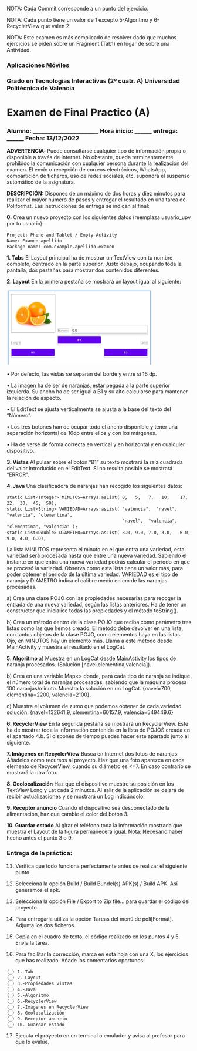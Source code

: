 NOTA: Cada Commit corresponde a un punto del ejercicio.

NOTA: Cada punto tiene un valor de 1 excepto 5-Algoritmo y 6-RecyclerView que valen 2.

NOTA: Este examen es más complicado de resolver dado que muchos ejercicios se piden sobre un Fragment (Tab1) en lugar de sobre una Antividad.

### Aplicaciones Móviles

### Grado en Tecnologías Interactivas (2º cuatr. A)  Universidad Politécnica de Valencia

# Examen de Final Practico  (A)

### Alumno: _______________________ Hora inicio: ______ entrega: ______   Fecha: 13/12/2022

**ADVERTENCIA:** Puede consultarse cualquier tipo de información propia o disponible a través de Internet. No obstante, queda terminantemente prohibido la comunicación con cualquier persona durante la realización del examen. El envío o recepción de correos electrónicos, WhatsApp, compartición de ficheros, uso de redes sociales, etc. supondrá el suspenso automático de la asignatura.

**DESCRIPCIÓN:** Dispones de un máximo de dos horas y diez minutos para realizar el mayor número de pasos y entregar el resultado en una tarea de Poliformat. Las instrucciones de entrega se indican al final:

**0.**	Crea un nuevo proyecto con los siguientes datos (reemplaza usuario_upv por tu usuario):
```
Project: Phone and Tablet / Empty Activity
Name: Examen apellido
Package name: com.example.apellido.examen
```

**1. Tabs**	El Layout principal ha de mostrar un TextView con tu nombre completo, centrado en la parte superior. Justo debajo, ocupando toda la pantalla, dos pestañas para mostrar dos contenidos diferentes.

**2. Layout** En la primera pestaña se mostrará un layout igual al siguiente:


![imagen del layout](https://raw.githubusercontent.com/jesus-tomas-girones/Examen_AppMoviles_2022/master/layout.png)

•	Por defecto, las vistas se separan del borde y entre si 16 dp.

•	La imagen ha de ser de naranjas, estar pegada a la parte superior izquierda. Su ancho ha de ser igual a B1 y su alto calcularse para mantener la relación de aspecto.

•	El EditText se ajusta verticalmente se ajusta a la base del texto del “Número”.

•	Los tres botones han de ocupar todo el ancho disponible y tener una separación horizontal de 16dp entre ellos y con los márgenes.

•	Ha de verse de forma correcta en vertical y en horizontal y en cualquier dispositivo.


**3. Vistas**	Al pulsar sobre el botón “B1” su texto mostrará la raíz cuadrada del valor introducido en el EditText. Si no resulta posible se mostrará “ERROR”.

**4. Java** Una clasificadora de naranjas han recogido los siguientes datos:

```
static List<Integer> MINUTOS=Arrays.asList( 0,   5,   7,   10,    17,  22,  30,  45,  50);
static List<String> VARIEDAD=Arrays.asList( "valencia",  "navel", "valencia", "clementina",
                                            "navel",  "valencia", "clementina", "valencia" );
static List<Double> DIAMETRO=Arrays.asList( 8.0, 9.0, 7.0, 3.0,   6.0, 9.0, 4.0, 6.0);
```
La lista MINUTOS representa el minuto en el que entra una variedad, esta variedad será procesada hasta que entre una nueva variedad. Sabiendo el instante en que entra una nueva variedad podrás calcular el periodo en que se procesó la variedad. Observa como esta lista tiene un valor más, para poder obtener el periodo de la última variedad. VARIEDAD es el tipo de naranja y DIAMETRO indica el calibre medio en cm de las naranjas procesadas.

a) Crea una clase POJO con las propiedades necesarias para recoger la entrada de una nueva variedad, según las listas anteriores. Ha de tener un constructor que inicialice todas las propiedades y el método toString().

b) Crea un método dentro de la clase POJO que reciba como parámetro tres listas como las que hemos creado. El método debe devolver en una lista, con tantos objetos de la clase POJO, como elementos haya en las listas. Ojo, en MINUTOS hay un elemento más. Llama a este método desde MainActivity y muestra el resultado en el LogCat.

**5. Algoritmo** a) Muestra en un LogCat desde MainActivity los tipos de naranja procesados. (Solución [navel,clementina,valencia]).

b) Crea en una variable Map<> donde, para cada tipo de naranja se indique el número total de naranjas procesadas, sabiendo que la máquina procesa 100 naranjas/minuto. Muestra la solución en un LogCat. {navel=700, clementina=2200, valencia=2100}.

c) Muestra el volumen de zumo que podemos obtener de cada variedad.   solución: {navel=132641.9, clementina=60157.9, valencia=549449.6}

**6. RecyclerView**	En la segunda pestaña se mostrará un RecyclerView. Este ha de mostrar toda la información contenida en la lista de POJOS creada en el apartado 4.b. Si dispones de tiempo puedes hacer este apartado junto al siguiente.

**7. Imágenes en RecyclerView**	Busca en Internet dos fotos de naranjas. Añádelos como recursos al proyecto. Haz que una foto aparezca en cada elemento de RecycerView, cuando su diámetro es <=7. En caso contrario se mostrará la otra foto.

**8. Geolocalización**	Haz que el dispositivo muestre su posición en los TextView Long y Lat cada 2 minutos. Al salir de la aplicación se dejará de recibir actualizaciones y se mostrará un Log indicándolo.

**9. Receptor anuncio**	Cuando el dispositivo sea desconectado de la alimentación, haz que cambie el color del botón 3.

**10. Guardar estado**	Al girar el teléfono toda la información mostrada que muestra el Layout de la figura permanecerá igual.  Nota: Necesario haber hecho antes el punto 3 o 9.

### Entrega de la práctica:

11. Verifica que todo funciona perfectamente antes de realizar el siguiente punto.

12. Selecciona la opción Build / Build Bundel(s) APK(s) / Build APK. Así generamos el apk.

13. Selecciona la opción File / Export to Zip file... para guardar el código del proyecto.

14. Para entregarla utiliza la opción Tareas del menú de poli[Format]. Adjunta los dos ficheros.

15. Copia en el cuadro de texto, el código realizado en los puntos 4 y 5. Envía la tarea.

16. Para facilitar la corrección, marca en esta hoja con una X, los ejercicios que has realizado. Añade los comentarios oportunos:

```
(_) 1.-Tab
(_) 2.-Layout
(_) 3.-Propiedades vistas
(_) 4.-Java
(_) 5.-Algoritmo
(_) 6.-RecyclerView
(_) 7.-Imágenes en RecyclerView
(_) 8.-Geolocalización
(_) 9.-Receptor anuncio
(_) 10.-Guardar estado
```

17.	Ejecuta el proyecto en un terminal o emulador y avisa al profesor para que lo evalúe.
